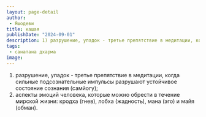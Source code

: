```yaml
---
layout: page-detail
author:
 - Яшодеви
title: кашая
publishDate: "2024-09-01"
description: 1) разрушение, упадок - третье препятствие в медитации, когда сильные подсознательные импульсы разрушают устойчивое состояние сознания (самйогу);
tags:
 - санатана дхарма
image: 
---
```


1) разрушение, упадок - третье препятствие в медитации, когда сильные подсознательные импульсы разрушают устойчивое состояние сознания (самйогу);
2) аспекты эмоций человека, которые можно обрести в течение мирской жизни: кродха (гнев), лобха (жадность), мана (эго) и майя (обман).&nbsp;

